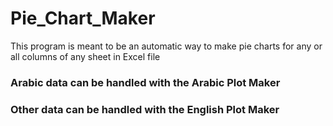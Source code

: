 # Pie_Chart_Maker
This  program is meant to be an automatic way to make pie charts for any or all columns of any sheet in Excel file
### Arabic data can be handled  with the Arabic Plot Maker
### Other data can be handled  with the English Plot Maker
